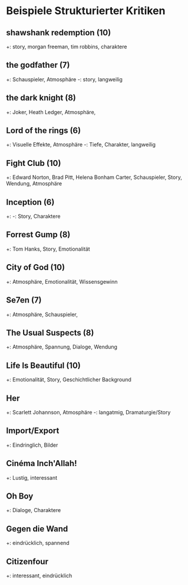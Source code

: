 # Beispiele Strukturierter Kritiken

## shawshank redemption (10)
  +: story, morgan freeman, tim robbins, charaktere

## the godfather (7)
+: Schauspieler, Atmosphäre
-: story, langweilig

## the dark knight (8)
+: Joker, Heath Ledger, Atmosphäre, 

## Lord of the rings (6)
+: Visuelle Effekte, Atmosphäre
-: Tiefe, Charakter, langweilig

## Fight Club (10)
+: Edward Norton, Brad Pitt, Helena Bonham Carter, Schauspieler, Story, Wendung, Atmosphäre 

## Inception (6)
+:
-: Story, Charaktere

## Forrest Gump (8)
+: Tom Hanks, Story, Emotionalität

## City of God (10)
+: Atmosphäre, Emotionalität, Wissensgewinn

## Se7en (7)
+: Atmosphäre, Schauspieler, 

## The Usual Suspects (8)
+: Atmosphäre, Spannung, Dialoge, Wendung

## Life Is Beautiful (10)
+: Emotionalität, Story, Geschichtlicher Background



## Her
+: Scarlett Johannson, Atmosphäre
-: langatmig, Dramaturgie/Story

## Import/Export
+: Eindringlich, Bilder

## Cinéma Inch'Allah!
+: Lustig, interessant

## Oh Boy
+: Dialoge, Charaktere

## Gegen die Wand
+: eindrücklich, spannend

## Citizenfour
+: interessant, eindrücklich
